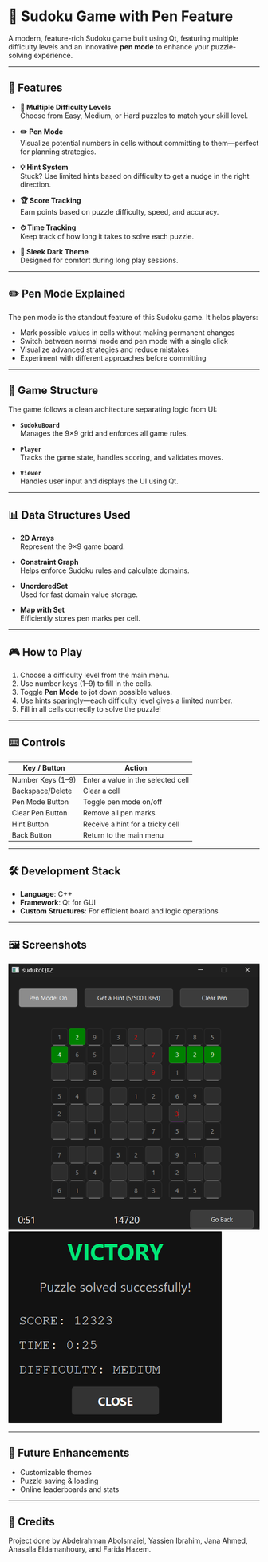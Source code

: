 # 🧩 Sudoku Game with Pen Feature

A modern, feature-rich Sudoku game built using Qt, featuring multiple difficulty levels and an innovative **pen mode** to enhance your puzzle-solving experience.

---

## 🚀 Features

- **🧠 Multiple Difficulty Levels**  
  Choose from Easy, Medium, or Hard puzzles to match your skill level.

- **✏️ Pen Mode**  
  Visualize potential numbers in cells without committing to them—perfect for planning strategies.

- **💡 Hint System**  
  Stuck? Use limited hints based on difficulty to get a nudge in the right direction.

- **🏆 Score Tracking**  
  Earn points based on puzzle difficulty, speed, and accuracy.

- **⏱ Time Tracking**  
  Keep track of how long it takes to solve each puzzle.

- **🌙 Sleek Dark Theme**  
  Designed for comfort during long play sessions.

---

## ✏️ Pen Mode Explained

The pen mode is the standout feature of this Sudoku game. It helps players:

- Mark possible values in cells without making permanent changes
- Switch between normal mode and pen mode with a single click
- Visualize advanced strategies and reduce mistakes
- Experiment with different approaches before committing

---

## 🧱 Game Structure

The game follows a clean architecture separating logic from UI:

- **`SudokuBoard`**  
  Manages the 9×9 grid and enforces all game rules.

- **`Player`**  
  Tracks the game state, handles scoring, and validates moves.

- **`Viewer`**  
  Handles user input and displays the UI using Qt.

---

## 📊 Data Structures Used

- **2D Arrays**  
  Represent the 9×9 game board.

- **Constraint Graph**  
  Helps enforce Sudoku rules and calculate domains.

- **UnorderedSet**  
  Used for fast domain value storage.

- **Map with Set**  
  Efficiently stores pen marks per cell.

---

## 🎮 How to Play

1. Choose a difficulty level from the main menu.
2. Use number keys (1–9) to fill in the cells.
3. Toggle **Pen Mode** to jot down possible values.
4. Use hints sparingly—each difficulty level gives a limited number.
5. Fill in all cells correctly to solve the puzzle!

---

## ⌨️ Controls

| Key / Button       | Action                                  |
|--------------------|------------------------------------------|
| Number Keys (1–9)  | Enter a value in the selected cell       |
| Backspace/Delete   | Clear a cell                             |
| Pen Mode Button    | Toggle pen mode on/off                   |
| Clear Pen Button   | Remove all pen marks                     |
| Hint Button        | Receive a hint for a tricky cell         |
| Back Button        | Return to the main menu                  |

---



## 🛠 Development Stack

- **Language**: C++  
- **Framework**: Qt for GUI  
- **Custom Structures**: For efficient board and logic operations

---

## 🖼 Screenshots

![alt text](gameplay.png)
![alt text](victory.png)


---

## 🌟 Future Enhancements

- Customizable themes
- Puzzle saving & loading
- Online leaderboards and stats

---

## 🙌 Credits

Project done by Abdelrahman AboIsmaiel, Yassien Ibrahim, Jana Ahmed, Anasalla Eldamanhoury, and Farida Hazem.
